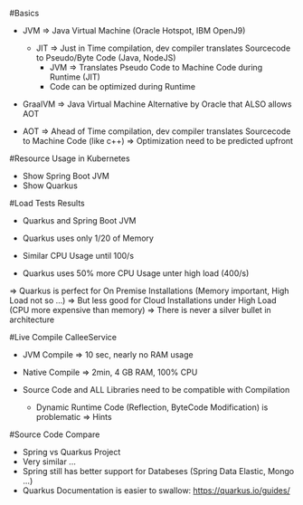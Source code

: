#Basics
- JVM => Java Virtual Machine (Oracle Hotspot, IBM OpenJ9)
    - JIT => Just in Time compilation, dev compiler translates Sourcecode to Pseudo/Byte Code (Java, NodeJS)
        - JVM => Translates Pseudo Code to Machine Code during Runtime (JIT)
        - Code can be optimized during Runtime

- GraalVM => Java Virtual Machine Alternative by Oracle that ALSO allows AOT
- AOT => Ahead of Time compilation, dev compiler translates Sourcecode to Machine Code (like c++)
    => Optimization need to be predicted upfront
  
#Resource Usage in Kubernetes
- Show Spring Boot JVM
- Show Quarkus
 
#Load Tests Results
- Quarkus and Spring Boot JVM

- Quarkus uses only 1/20 of Memory
- Similar CPU Usage until 100/s
- Quarkus uses 50% more CPU Usage unter high load (400/s)

=> Quarkus is perfect for On Premise Installations (Memory important, High Load not so ...)
=> But less good for Cloud Installations under High Load (CPU more expensive than memory)
=> There is never a silver bullet in architecture

#Live Compile CalleeService
- JVM Compile => 10 sec, nearly no RAM usage
- Native Compile => 2min, 4 GB RAM, 100% CPU

- Source Code and ALL Libraries need to be compatible with Compilation
    - Dynamic Runtime Code (Reflection, ByteCode Modification) is problematic => Hints
    
#Source Code Compare 
- Spring vs Quarkus Project
- Very similar ...
- Spring still has better support for Databeses (Spring Data Elastic, Mongo ...)
- Quarkus Documentation is easier to swallow: https://quarkus.io/guides/
